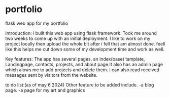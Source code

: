 # portfolio
flask web app for my portfolio

Introduction:
i built this web app using flask framework. Took me around two weeks to come up with an initial deployment. I like to work on my project locally then upload the whole bit after i fell that am almost done. feell like this helps me cut down some of my development time and work as well.

Key features:
The app has several pages, an index(base) tamplate, Landingpage, contacts, projects, and about page.It also has an admin page which alows me to add projects and delete them. I can also read received messages sent by visitors from the website.

to do list:(as of may 6 2024)
Other feature to be added include.
-a blog page.
-a page for my art and graphics
